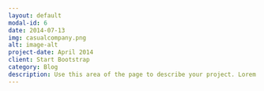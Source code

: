 ```yaml
---
layout: default
modal-id: 6
date: 2014-07-13
img: casualcompany.png
alt: image-alt
project-date: April 2014
client: Start Bootstrap
category: Blog
description: Use this area of the page to describe your project. Lorem ipsum dolor sit amet, consectetur adipisicing elit. Mollitia neque assumenda ipsam nihil, molestias magnam, recusandae quos quis inventore quisquam velit asperiores, vitae? Reprehenderit soluta, eos quod consequuntur itaque. Nam.
---
```

